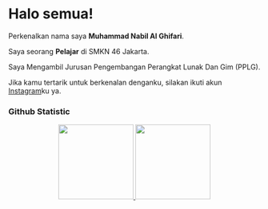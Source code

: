 # Halo semua! 

Perkenalkan nama saya **Muhammad Nabil Al Ghifari**.<br>

Saya seorang **Pelajar** di SMKN 46 Jakarta.<br>

Saya Mengambil Jurusan Pengembangan Perangkat Lunak Dan Gim (PPLG).<br>

Jika kamu tertarik untuk berkenalan denganku, silakan ikuti akun [Instagram](https://www.instagram.com/nabilghifaari/)ku ya.

### Github Statistic
<p align="center">
  <a href="https://github.com/FL4K231107">
    <img height="150em" src="https://github-readme
    stats.vercel.app/apiusername=FL4K231107&show_icons=true&theme=algolia&include_all_commits=true&count_private=true"/>
<img height="150em" src="https://github-readme-stats.vercel.app/api/top-langs/?username=FL4K231107&layout=compact&theme=algolia"/>
  </a>
</p>

